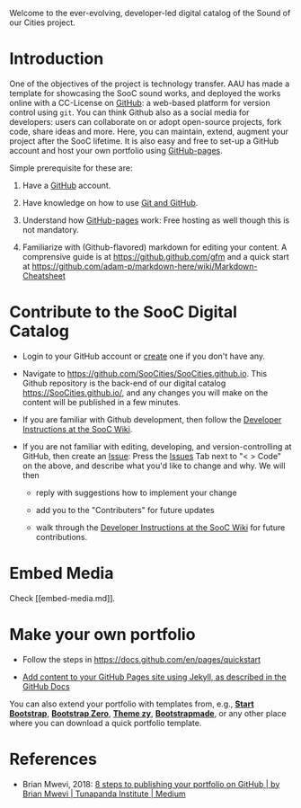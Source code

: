 
Welcome to the ever-evolving, developer-led digital catalog of the Sound of our Cities project.
# Introduction
 One of the objectives of the project is technology transfer. AAU has made a template for showcasing the SooC sound works, and deployed the works online with a CC-License on [GitHub](https://github.com/): a web-based platform for version control using `git`. You can think Github also as a social media for developers: users can collaborate on or adopt open-source projects, fork code, share ideas and more. Here, you can maintain, extend, augment your project after the SooC lifetime. It is also easy and free to set-up a GitHub account and host your own portfolio using [GitHub-pages](http://thejackalofjavascript.com/github-pages-free-hosting/).

Simple prerequisite for these are:

1. Have a [GitHub](https://github.com/) account.

2. Have knowledge on how to use [Git and GitHub](http://thejackalofjavascript.com/git-and-github-for-beginners/).

3. Understand how [GitHub-pages](http://thejackalofjavascript.com/github-pages-free-hosting/) work: Free hosting as well though this is not mandatory.

4. Familiarize with (Github-flavored) markdown for editing your content. A comprensive guide is at https://github.github.com/gfm and a quick start at https://github.com/adam-p/markdown-here/wiki/Markdown-Cheatsheet 

# Contribute to the SooC Digital Catalog

-   Login to your GitHub account or [create](https://github.com/) one if you don't have any.

-   Navigate to <https://github.com/SooCities/SooCities.github.io>.
    This Github repository is the back-end of our digital catalog <https://SooCities.github.io/>, and any changes you will make on the content will be published in a few minutes.

-   If you are familiar with Github development, then follow the [Developer Instructions at the SooC Wiki](https://github.com/SooCities/SooCities.github.io/wiki/Developer-Instructions).

-   If you are not familiar with editing, developing, and version-controlling at GitHub, then create an [Issue](https://github.com/SooCities/SooCities.github.io/issues): Press the [Issues](https://github.com/SooCities/SooCities.github.io/issues) Tab next to "< > Code" on the above, and describe what you'd like to change and why. We will then
    -   reply with suggestions how to implement your change
    
    -   add you to the "Contributers" for future updates
    
    -   walk through the [Developer Instructions at the SooC Wiki](https://github.com/SooCities/SooCities.github.io/wiki/Developer-Instructions) for future contributions.

# Embed Media
Check [[embed-media.md]].

# Make your own portfolio

-   Follow the steps in <https://docs.github.com/en/pages/quickstart>

-   [Add content to your GitHub Pages site using Jekyll, as described in the GitHub Docs](https://docs.github.com/en/pages/setting-up-a-github-pages-site-with-jekyll/adding-content-to-your-github-pages-site-using-jekyll#adding-a-new-page-to-your-site)

You can also extend your portfolio with templates from, e.g., [**Start Bootstrap**](http://startbootstrap.com/), [**Bootstrap Zero**](http://bootstrapzero.com/), [**Theme zy**](https://www.themezy.com/), [**Bootstrapmade**](https://bootstrapmade.com/demo/Folio/), or any other place where you can download a quick portfolio template.

# References

-   Brian Mwevi, 2018: [8 steps to publishing your portfolio on GitHub | by Brian Mwevi | Tunapanda Institute | Medium](https://medium.com/tunapanda-institute/8-steps-to-publish-your-portfolio-on-github-9d6e6e3d2e84)

